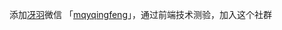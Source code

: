 添加[冴羽](https://github.com/mqyqingfeng/Blog)微信 「[mqyqingfeng](https://user-images.githubusercontent.com/11458263/156172823-5af1316e-2a3e-4f48-9908-682a74adb540.jpeg)」，通过前端技术测验，加入这个社群
